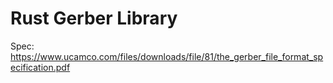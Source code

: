 # Rust Gerber Library

Spec: https://www.ucamco.com/files/downloads/file/81/the_gerber_file_format_specification.pdf
